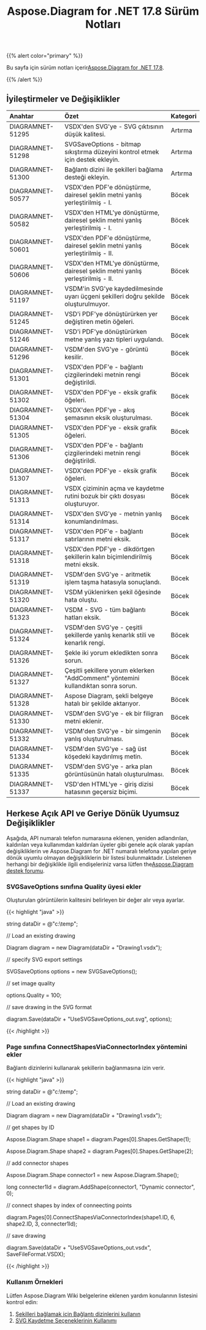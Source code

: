 ﻿---
title: Aspose.Diagram for .NET 17.8 Sürüm Notları
type: docs
weight: 50
url: /tr/net/aspose-diagram-for-net-17-8-release-notes/
---
{{% alert color="primary" %}} 

 Bu sayfa için sürüm notları içerir[Aspose.Diagram for .NET 17.8](https://www.nuget.org/packages/Aspose.Diagram/17.8.0).

{{% /alert %}} 
## **İyileştirmeler ve Değişiklikler**

|**Anahtar**|**Özet**|**Kategori**|
|:- |:- |:- |
|DIAGRAMNET-51295|VSDX'den SVG'ye - SVG çıktısının düşük kalitesi.|Artırma|
|DIAGRAMNET-51298|SVGSaveOptions - bitmap sıkıştırma düzeyini kontrol etmek için destek ekleyin.|Artırma|
|DIAGRAMNET-51300|Bağlantı dizini ile şekilleri bağlama desteği ekleyin.|Artırma|
|DIAGRAMNET-50577|VSDX'den PDF'e dönüştürme, dairesel şeklin metni yanlış yerleştirilmiş - I.|Böcek|
|DIAGRAMNET-50582|VSDX'den HTML'ye dönüştürme, dairesel şeklin metni yanlış yerleştirilmiş - I.|Böcek|
|DIAGRAMNET-50601|VSDX'den PDF'e dönüştürme, dairesel şeklin metni yanlış yerleştirilmiş - II.|Böcek|
|DIAGRAMNET-50606|VSDX'den HTML'ye dönüştürme, dairesel şeklin metni yanlış yerleştirilmiş - II.|Böcek|
|DIAGRAMNET-51197|VSDM'in SVG'ye kaydedilmesinde uyarı üçgeni şekilleri doğru şekilde oluşturulmuyor.|Böcek|
|DIAGRAMNET-51245|VSD'i PDF'ye dönüştürürken yer değiştiren metin öğeleri.|Böcek|
|DIAGRAMNET-51246|VSD'i PDF'ye dönüştürürken metne yanlış yazı tipleri uygulandı.|Böcek|
|DIAGRAMNET-51296|VSDM'den SVG'ye - görüntü kesilir.|Böcek|
|DIAGRAMNET-51301|VSDX'den PDF'e - bağlantı çizgilerindeki metnin rengi değiştirildi.|Böcek|
|DIAGRAMNET-51302|VSDX'den PDF'ye - eksik grafik öğeleri.|Böcek|
|DIAGRAMNET-51304|VSDX'den PDF'ye - akış şemasının eksik oluşturulması.|Böcek|
|DIAGRAMNET-51305|VSDX'den PDF'ye - eksik grafik öğeleri.|Böcek|
|DIAGRAMNET-51306|VSDX'den PDF'e - bağlantı çizgilerindeki metnin rengi değiştirildi.|Böcek|
|DIAGRAMNET-51307|VSDX'den PDF'ye - eksik grafik öğeleri.|Böcek|
|DIAGRAMNET-51313|VSDX çiziminin açma ve kaydetme rutini bozuk bir çıktı dosyası oluşturuyor.|Böcek|
|DIAGRAMNET-51314|VSDX'den SVG'ye - metnin yanlış konumlandırılması.|Böcek|
|DIAGRAMNET-51317|VSDX'den PDF'e - bağlantı satırlarının metni eksik.|Böcek|
|DIAGRAMNET-51318|VSDX'den PDF'ye - dikdörtgen şekillerin kalın biçimlendirilmiş metni eksik.|Böcek|
|DIAGRAMNET-51319|VSDM'den SVG'ye - aritmetik işlem taşma hatasıyla sonuçlandı.|Böcek|
|DIAGRAMNET-51320|VSDM yüklenirken şekil öğesinde hata oluştu.|Böcek|
|DIAGRAMNET-51323|VSDM - SVG - tüm bağlantı hatları eksik.|Böcek|
|DIAGRAMNET-51324|VSDM'den SVG'ye - çeşitli şekillerde yanlış kenarlık stili ve kenarlık rengi.|Böcek|
|DIAGRAMNET-51326|Şekle iki yorum ekledikten sonra sorun.|Böcek|
|DIAGRAMNET-51327|Çeşitli şekillere yorum eklerken "AddComment" yöntemini kullandıktan sonra sorun.|Böcek|
|DIAGRAMNET-51328|Aspose Diagram, şekli belgeye hatalı bir şekilde aktarıyor.|Böcek|
|DIAGRAMNET-51330|VSDM'den SVG'ye - ek bir filigran metni eklenir.|Böcek|
|DIAGRAMNET-51332|VSDM'den SVG'ye - bir simgenin yanlış oluşturulması.|Böcek|
|DIAGRAMNET-51334|VSDM'den SVG'ye - sağ üst köşedeki kaydırılmış metin.|Böcek|
|DIAGRAMNET-51335|VSDM'den SVG'ye - arka plan görüntüsünün hatalı oluşturulması.|Böcek|
|DIAGRAMNET-51337|VSD'den HTML'ye - giriş dizisi hatasının geçersiz biçimi.|Böcek|
## **Herkese Açık API ve Geriye Dönük Uyumsuz Değişiklikler**
Aşağıda, API numaralı telefon numarasına eklenen, yeniden adlandırılan, kaldırılan veya kullanımdan kaldırılan üyeler gibi genele açık olarak yapılan değişikliklerin ve Aspose.Diagram for .NET numaralı telefona yapılan geriye dönük uyumlu olmayan değişikliklerin bir listesi bulunmaktadır. Listelenen herhangi bir değişiklikle ilgili endişeleriniz varsa lütfen the[Aspose.Diagram destek forumu](https://forum.aspose.com/c/diagram/17).
### **SVGSaveOptions sınıfına Quality üyesi ekler**
Oluşturulan görüntülerin kalitesini belirleyen bir değer alır veya ayarlar.

{{< highlight "java" >}}

 string dataDir = @"c:\temp\";

// Load an existing drawing

Diagram diagram = new Diagram(dataDir + "Drawing1.vsdx");

// specify SVG export settings

SVGSaveOptions options = new SVGSaveOptions();

// set image quality

options.Quality = 100;

// save drawing in the SVG format

diagram.Save(dataDir + "UseSVGSaveOptions_out.svg", options);

{{< /highlight >}}
### **Page sınıfına ConnectShapesViaConnectorIndex yöntemini ekler**
Bağlantı dizinlerini kullanarak şekillerin bağlanmasına izin verir.

{{< highlight "java" >}}

 string dataDir = @"c:\temp\";

// Load an existing drawing

Diagram diagram = new Diagram(dataDir + "Drawing1.vsdx");

// get shapes by ID

Aspose.Diagram.Shape shape1 = diagram.Pages[0].Shapes.GetShape(1);

Aspose.Diagram.Shape shape2 = diagram.Pages[0].Shapes.GetShape(2);

// add connector shapes

Aspose.Diagram.Shape connector1 = new Aspose.Diagram.Shape();

long connecter1Id = diagram.AddShape(connector1, "Dynamic connector", 0);

// connect shapes by index of conneecting points

diagram.Pages[0].ConnectShapesViaConnectorIndex(shape1.ID, 6, shape2.ID, 3, connecter1Id);

// save drawing

diagram.Save(dataDir + "UseSVGSaveOptions_out.vsdx", SaveFileFormat.VSDX);

{{< /highlight >}}
### **Kullanım Örnekleri**
Lütfen Aspose.Diagram Wiki belgelerine eklenen yardım konularının listesini kontrol edin:

1. [Şekilleri bağlamak için Bağlantı dizinlerini kullanın](https://docs.aspose.com/diagram/net/add-retrieve-copy-and-read-visio-shape-data/#use-connection-indexes-to-connect-shapes)
1. [SVG Kaydetme Seçeneklerinin Kullanımı](https://docs.aspose.com/diagram/net/save-visio-document/)
